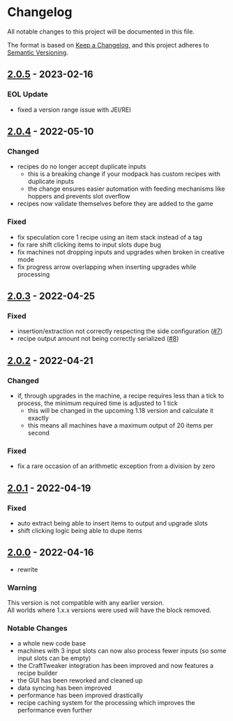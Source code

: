 # Changelog

All notable changes to this project will be documented in this file.

The format is based on [Keep a Changelog],
and this project adheres to [Semantic Versioning].

## [2.0.5] - 2023-02-16

### EOL Update
- fixed a version range issue with JEI/REI

## [2.0.4] - 2022-05-10

### Changed
- recipes do no longer accept duplicate inputs
  - this is a breaking change if your modpack has custom recipes with duplicate inputs
  - the change ensures easier automation with feeding mechanisms like hoppers and prevents slot overflow
- recipes now validate themselves before they are added to the game

### Fixed
- fix speculation core 1 recipe using an item stack instead of a tag
- fix rare shift clicking items to input slots dupe bug
- fix machines not dropping inputs and upgrades when broken in creative mode
- fix progress arrow overlapping when inserting upgrades while processing

## [2.0.3] - 2022-04-25

### Fixed
- insertion/extraction not correctly respecting the side configuration ([#7])
- recipe output amount not being correctly serialized ([#8])

<!-- Links -->
[#7]: https://github.com/AlmostReliable/lazierae2-forge/issues/7
[#8]: https://github.com/AlmostReliable/lazierae2-forge/issues/8

## [2.0.2] - 2022-04-21

### Changed
- if, through upgrades in the machine, a recipe requires less than a tick to process, the minimum required time is adjusted to 1 tick
  - this will be changed in the upcoming 1.18 version and calculate it exactly
  - this means all machines have a maximum output of 20 items per second

### Fixed
- fix a rare occasion of an arithmetic exception from a division by zero

## [2.0.1] - 2022-04-19

### Fixed
- auto extract being able to insert items to output and upgrade slots
- shift clicking logic being able to dupe items

## [2.0.0] - 2022-04-16
- rewrite

### Warning
This version is not compatible with any earlier version.<br>
All worlds where 1.x.x versions were used will have the block removed.

### Notable Changes
- a whole new code base
- machines with 3 input slots can now also process fewer inputs (so some input slots can be empty)
- the CraftTweaker integration has been improved and now features a recipe builder
- the GUI has been reworked and cleaned up
- data syncing has been improved
- performance has been improved drastically
- recipe caching system for the processing which improves the performance even further

<!-- Links -->
[keep a changelog]: https://keepachangelog.com/en/1.0.0/
[semantic versioning]: https://semver.org/spec/v2.0.0.html

<!-- Versions -->
[2.0.5]: https://github.com/AlmostReliable/lazierae2-forge/releases/tag/v1.16-2.0.4..v1.16-2.0.5
[2.0.4]: https://github.com/AlmostReliable/lazierae2-forge/releases/tag/v1.16-2.0.3-beta..v1.16-2.0.4
[2.0.3]: https://github.com/AlmostReliable/lazierae2-forge/releases/tag/v1.16-2.0.2-beta..v1.16-2.0.3
[2.0.2]: https://github.com/AlmostReliable/lazierae2-forge/releases/tag/v1.16-2.0.1-beta..v1.16-2.0.2-beta
[2.0.1]: https://github.com/AlmostReliable/lazierae2-forge/releases/tag/v1.16-2.0.0-beta..v1.16-2.0.1-beta
[2.0.0]: https://github.com/AlmostReliable/lazierae2-forge/releases/tag/v1.16-2.0.0-beta
